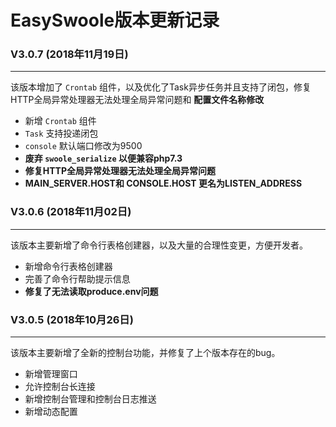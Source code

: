 # EasySwoole版本更新记录

### V3.0.7 (2018年11月19日)
------------
该版本增加了 `Crontab` 组件，以及优化了Task异步任务并且支持了闭包，修复HTTP全局异常处理器无法处理全局异常问题和 **配置文件名称修改**

- 新增 `Crontab` 组件
- `Task` 支持投递闭包
- `console` 默认端口修改为9500
- **废弃 `swoole_serialize` 以便兼容php7.3**
- **修复HTTP全局异常处理器无法处理全局异常问题**
- **MAIN_SERVER.HOST和 CONSOLE.HOST 更名为LISTEN_ADDRESS**

### V3.0.6 (2018年11月02日)
------------
该版本主要新增了命令行表格创建器，以及大量的合理性变更，方便开发者。

- 新增命令行表格创建器
- 完善了命令行帮助提示信息
- **修复了无法读取produce.env问题**

### V3.0.5 (2018年10月26日)
------------
该版本主要新增了全新的控制台功能，并修复了上个版本存在的bug。

- 新增管理窗口
- 允许控制台长连接
- 新增控制台管理和控制台日志推送
- 新增动态配置

